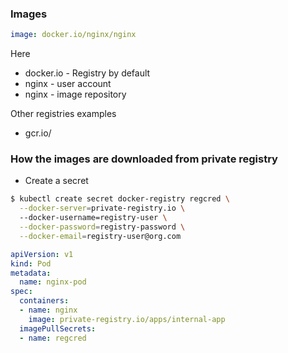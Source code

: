### Images

```yaml
image: docker.io/nginx/nginx
```
Here
- docker.io - Registry by default
- nginx - user account
- nginx - image repository

Other registries examples
- gcr.io/


### How the images are downloaded from private registry

- Create a secret

```bash
$ kubectl create secret docker-registry regcred \
  --docker-server=private-registry.io \ 
  --docker-username=registry-user \
  --docker-password=registry-password \
  --docker-email=registry-user@org.com
```



```yaml
apiVersion: v1
kind: Pod
metadata:
  name: nginx-pod
spec:
  containers:
  - name: nginx
    image: private-registry.io/apps/internal-app
  imagePullSecrets:
  - name: regcred
```
